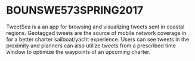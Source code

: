 # BOUNSWE573SPRING2017

TweetSea is a an app for browsing and visualizing tweets sent in coastal regions. Geotagged tweets are the source of mobile network coverage in for a better charter sailboat/yacht experience. Users can see tweets in the proximity and planners can also utilize tweets from a prescribed time window to optimize the waypoints of an upcoming charter.
